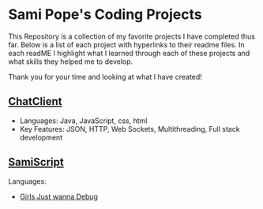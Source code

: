 # Sami Pope's Coding Projects

This Repository is a collection of my favorite projects I have completed thus far. 
Below is a list of each project with hyperlinks to their readme files. In each readME I highlight what I learned through each of these projects and what skills they helped me to develop. 

Thank you for your time and looking at what I have created!

## [ChatClient](./ChatClient/ChatClientREADME.md)
- Languages: Java, JavaScript, css, html
- Key Features: JSON, HTTP, Web Sockets, Multithreading, Full stack development
  
## [SamiScript](./samiScript/SamiScriptREADME)
Languages:



- [Girls Just wanna Debug](./GJWDREADME.md)
